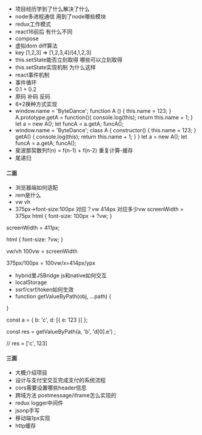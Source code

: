 - 项目经历学到了什么解决了什么
- node多进程通信 用到了node哪些模块
- redux工作模式
- react16前后 有什么不同
- compose
- 虚拟dom diff算法
- key [1,2,3] => [1,2,3,4]/[4,1,2,3]
- this.setState能否立刻取得 哪些可以立刻取得
- this.setState实现机制 为什么这样
- react事件机制
- 事件循环
- 0.1 + 0.2
- 原码 补码 反码
- 6*2换种方式实现
- window.name = 'ByteDance'; function A () {    this.name = 123; } A.prototype.getA = function(){ 	console.log(this);  return this.name + 1; } let a = new A(); let funcA = a.getA; funcA();
- window.name = 'ByteDance'; class A {  constructor() {   	this.name = 123; 	} 	getA() {     console.log(this); 	return this.name + 1;   } } let a = new A(); let funcA = a.getA; funcA();
- 斐波那契数列f(n) = f(n-1) + f(n-2) 重复计算-缓存 
- 尾递归



#### 二面
- 浏览器端如何适配
- rem是什么 
- vw vh 
- 375px->font-size:100px 对应？vw 414px 对应多少vw
screenWidth = 375px
html {
    font-size: 100px -> ?vw;
}

screenWidth = 411px;

html {
    font-size: ?vw;
}

vw/vh
100vw = screenWidth

375px/100px = 100vw/x=414px/ypx

- hybrid里JSBridge js和native如何交互
- localStorage
- ssrf/csrf/token如何生效
- function getValueByPath(obj, ...path) {
    
}


const a = {
    b: 'c',
    d: [{
        e: 123
    }]
};

const res = getValueByPath(a, 'b', 'd[0].e') ;

// res = ['c', 123]

#### 三面
- 大概介绍项目
- 设计与支付宝交互完成支付的系统流程
- cors需要设置哪些header信息
- 跨域方法 postmessage/iframe怎么实现的
- redux logger中间件
- jsonp手写
- 移动端1px实现
- http缓存